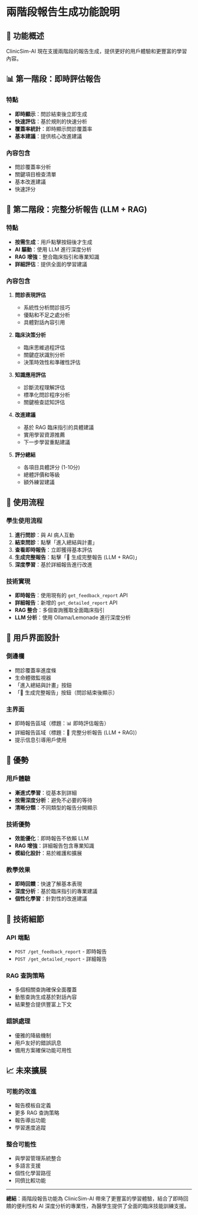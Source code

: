 # 兩階段報告生成功能說明

## 🎯 功能概述

ClinicSim-AI 現在支援兩階段的報告生成，提供更好的用戶體驗和更豐富的學習內容。

## 📊 第一階段：即時評估報告

### 特點
- **即時顯示**：問診結束後立即生成
- **快速評估**：基於規則的快速分析
- **覆蓋率統計**：即時顯示問診覆蓋率
- **基本建議**：提供核心改進建議

### 內容包含
- 問診覆蓋率分析
- 關鍵項目檢查清單
- 基本改進建議
- 快速評分

## 🤖 第二階段：完整分析報告 (LLM + RAG)

### 特點
- **按需生成**：用戶點擊按鈕後才生成
- **AI 驅動**：使用 LLM 進行深度分析
- **RAG 增強**：整合臨床指引和專業知識
- **詳細評估**：提供全面的學習建議

### 內容包含
1. **問診表現評估**
   - 系統性分析問診技巧
   - 優點和不足之處分析
   - 具體對話內容引用

2. **臨床決策分析**
   - 臨床思維過程評估
   - 關鍵症狀識別分析
   - 決策時效性和準確性評估

3. **知識應用評估**
   - 診斷流程理解評估
   - 標準化問診程序分析
   - 關鍵檢查認知評估

4. **改進建議**
   - 基於 RAG 臨床指引的具體建議
   - 實用學習資源推薦
   - 下一步學習重點建議

5. **評分總結**
   - 各項目具體評分 (1-10分)
   - 總體評價和等級
   - 額外練習建議

## 🔄 使用流程

### 學生使用流程
1. **進行問診**：與 AI 病人互動
2. **結束問診**：點擊「進入總結與計畫」
3. **查看即時報告**：立即獲得基本評估
4. **生成完整報告**：點擊「🤖 生成完整報告 (LLM + RAG)」
5. **深度學習**：基於詳細報告進行改進

### 技術實現
- **即時報告**：使用現有的 `get_feedback_report` API
- **詳細報告**：新增的 `get_detailed_report` API
- **RAG 整合**：多個查詢獲取全面臨床指引
- **LLM 分析**：使用 Ollama/Lemonade 進行深度分析

## 🎨 用戶界面設計

### 側邊欄
- 問診覆蓋率進度條
- 生命體徵監視器
- 「進入總結與計畫」按鈕
- 「🤖 生成完整報告」按鈕（問診結束後顯示）

### 主界面
- 即時報告區域（標題：📊 即時評估報告）
- 詳細報告區域（標題：🤖 完整分析報告 (LLM + RAG)）
- 提示信息引導用戶使用

## 🚀 優勢

### 用戶體驗
- **漸進式學習**：從基本到詳細
- **按需深度分析**：避免不必要的等待
- **清晰分類**：不同類型的報告分開顯示

### 技術優勢
- **效能優化**：即時報告不依賴 LLM
- **RAG 增強**：詳細報告包含專業知識
- **模組化設計**：易於維護和擴展

### 教學效果
- **即時回饋**：快速了解基本表現
- **深度分析**：基於臨床指引的專業建議
- **個性化學習**：針對性的改進建議

## 🔧 技術細節

### API 端點
- `POST /get_feedback_report` - 即時報告
- `POST /get_detailed_report` - 詳細報告

### RAG 查詢策略
- 多個相關查詢確保全面覆蓋
- 動態查詢生成基於對話內容
- 結果整合提供豐富上下文

### 錯誤處理
- 優雅的降級機制
- 用戶友好的錯誤訊息
- 備用方案確保功能可用性

## 📈 未來擴展

### 可能的改進
- 報告模板自定義
- 更多 RAG 查詢策略
- 報告導出功能
- 學習進度追蹤

### 整合可能性
- 與學習管理系統整合
- 多語言支援
- 個性化學習路徑
- 同儕比較功能

---

**總結**：兩階段報告功能為 ClinicSim-AI 帶來了更豐富的學習體驗，結合了即時回饋的便利性和 AI 深度分析的專業性，為醫學生提供了全面的臨床技能訓練支援。
